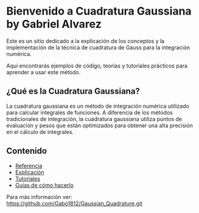 # Bienvenido a Cuadratura Gaussiana by Gabriel Alvarez

Este es un sitio dedicado a la explicación de los conceptos y la implementación de la técnica de cuadratura de Gauss para la integración numérica.

Aquí encontrarás ejemplos de código, teorías y tutoriales prácticos para aprender a usar este método.

## ¿Qué es la Cuadratura Gaussiana?

La cuadratura gaussiana es un método de integración numérica utilizado para calcular integrales de funciones. A diferencia de los métodos tradicionales de integración, la cuadratura gaussiana utiliza puntos de evaluación y pesos que están optimizados para obtener una alta precisión en el cálculo de integrales.

## Contenido

- [Referencia](reference.md)
- [Explicación](explanation.md)
- [Tutoriales](tutorials.md)
- [Guías de cómo hacerlo](how-to-guides.md)

Para más información ver: https://github.com/Gabo1812/Gaussian_Quadrature.git